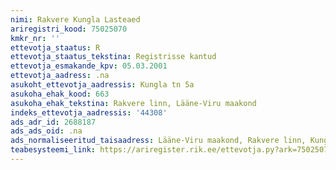 ```yaml
---
nimi: Rakvere Kungla Lasteaed
ariregistri_kood: 75025070
kmkr_nr: ''
ettevotja_staatus: R
ettevotja_staatus_tekstina: Registrisse kantud
ettevotja_esmakande_kpv: 05.03.2001
ettevotja_aadress: .na
asukoht_ettevotja_aadressis: Kungla tn 5a
asukoha_ehak_kood: 663
asukoha_ehak_tekstina: Rakvere linn, Lääne-Viru maakond
indeks_ettevotja_aadressis: '44308'
ads_adr_id: 2688187
ads_ads_oid: .na
ads_normaliseeritud_taisaadress: Lääne-Viru maakond, Rakvere linn, Kungla tn 5a
teabesysteemi_link: https://ariregister.rik.ee/ettevotja.py?ark=75025070&ref=rekvisiidid
---
```

